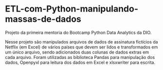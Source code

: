 # ETL-com-Python-manipulando-massas-de-dados
Projeto da primeira mentoria do Bootcamp Python Data Analytics da DIO.

Nesse projeto são manipulados arquivos de dados de assinatura fictícios da Netflix (em Excel) de vários países
que devem ser lidos e transformados em um único arquivo, sendo adicionados duas colunas de dados extras em cada arquivo.
Foram utilizadas as biblioteca Pandas para manipulação dos dados, Openpyxl para leitura dos dados em Excel e xlsxwriter para escrita.
